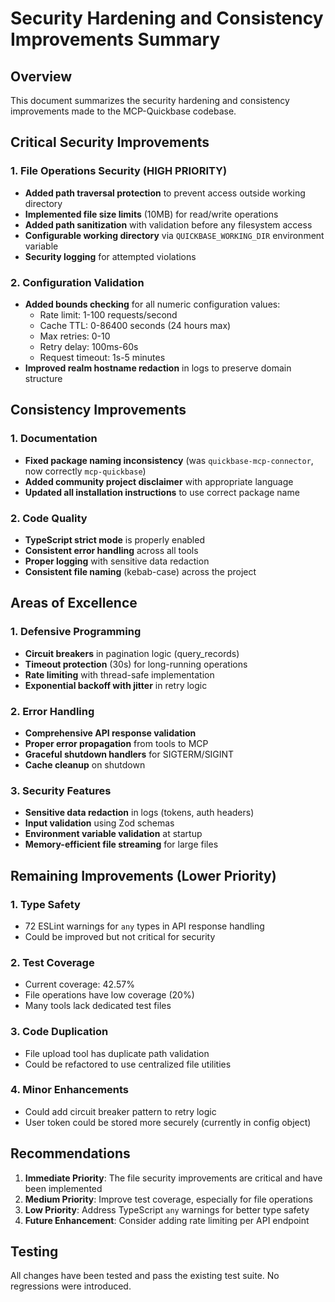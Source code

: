 # Security Hardening and Consistency Improvements Summary

## Overview
This document summarizes the security hardening and consistency improvements made to the MCP-Quickbase codebase.

## Critical Security Improvements

### 1. File Operations Security (HIGH PRIORITY)
- **Added path traversal protection** to prevent access outside working directory
- **Implemented file size limits** (10MB) for read/write operations
- **Added path sanitization** with validation before any filesystem access
- **Configurable working directory** via `QUICKBASE_WORKING_DIR` environment variable
- **Security logging** for attempted violations

### 2. Configuration Validation
- **Added bounds checking** for all numeric configuration values:
  - Rate limit: 1-100 requests/second
  - Cache TTL: 0-86400 seconds (24 hours max)
  - Max retries: 0-10
  - Retry delay: 100ms-60s
  - Request timeout: 1s-5 minutes
- **Improved realm hostname redaction** in logs to preserve domain structure

## Consistency Improvements

### 1. Documentation
- **Fixed package naming inconsistency** (was `quickbase-mcp-connector`, now correctly `mcp-quickbase`)
- **Added community project disclaimer** with appropriate language
- **Updated all installation instructions** to use correct package name

### 2. Code Quality
- **TypeScript strict mode** is properly enabled
- **Consistent error handling** across all tools
- **Proper logging** with sensitive data redaction
- **Consistent file naming** (kebab-case) across the project

## Areas of Excellence

### 1. Defensive Programming
- **Circuit breakers** in pagination logic (query_records)
- **Timeout protection** (30s) for long-running operations
- **Rate limiting** with thread-safe implementation
- **Exponential backoff with jitter** in retry logic

### 2. Error Handling
- **Comprehensive API response validation**
- **Proper error propagation** from tools to MCP
- **Graceful shutdown handlers** for SIGTERM/SIGINT
- **Cache cleanup** on shutdown

### 3. Security Features
- **Sensitive data redaction** in logs (tokens, auth headers)
- **Input validation** using Zod schemas
- **Environment variable validation** at startup
- **Memory-efficient file streaming** for large files

## Remaining Improvements (Lower Priority)

### 1. Type Safety
- 72 ESLint warnings for `any` types in API response handling
- Could be improved but not critical for security

### 2. Test Coverage
- Current coverage: 42.57%
- File operations have low coverage (20%)
- Many tools lack dedicated test files

### 3. Code Duplication
- File upload tool has duplicate path validation
- Could be refactored to use centralized file utilities

### 4. Minor Enhancements
- Could add circuit breaker pattern to retry logic
- User token could be stored more securely (currently in config object)

## Recommendations

1. **Immediate Priority**: The file security improvements are critical and have been implemented
2. **Medium Priority**: Improve test coverage, especially for file operations
3. **Low Priority**: Address TypeScript `any` warnings for better type safety
4. **Future Enhancement**: Consider adding rate limiting per API endpoint

## Testing
All changes have been tested and pass the existing test suite. No regressions were introduced.